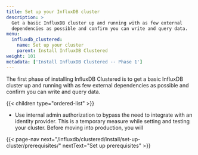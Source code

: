 ```yaml
---
title: Set up your InfluxDB cluster
description: >
  Get a basic InfluxDB cluster up and running with as few external
  dependencies as possible and confirm you can write and query data.
menu:
  influxdb_clustered:
    name: Set up your cluster
    parent: Install InfluxDB Clustered
weight: 101
metadata: ['Install InfluxDB Clustered -- Phase 1']
---
```


The first phase of installing InfluxDB Clustered is to get a basic InfluxDB
cluster up and running with as few external dependencies as possible and confirm
you can write and query data.

{{< children type="ordered-list" >}}


- Use internal admin authorization to bypass the need to integrate with an
  identity provider. This is a temporary measure while setting and testing your
  cluster. Before moving into production, you will

{{< page-nav next="/influxdb/clustered/install/set-up-cluster/prerequisites/" nextText="Set up prerequisites" >}}
